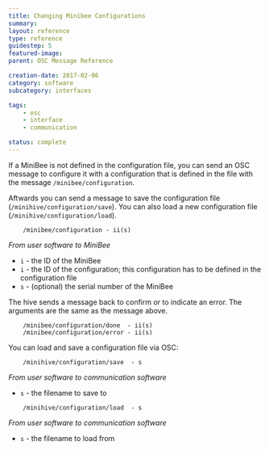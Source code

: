 ```yaml
---
title: Changing Minibee Configurations
summary:
layout: reference
type: reference
guidestep: 5
featured-image:
parent: OSC Message Reference

creation-date: 2017-02-06
category: software
subcategory: interfaces

tags:
    - osc
    - interface
    - communication

status: complete
---
```


If a MiniBee is not defined in the configuration file, you can send an OSC message to configure it with a configuration that is defined in the file with the message `/minibee/configuration`.

Aftwards you can send a message to save the configuration file (`/minihive/configuration/save`). You can also load a new configuration file (`/minihive/configuration/load`).



```
    /minibee/configuration - ii(s)
```

*From user software to MiniBee*

* `i` - the ID of the MiniBee
* `i` - the ID of the configuration; this configuration has to be defined in the configuration file
* `s` - (optional) the serial number of the MiniBee

The hive sends a message back to confirm or to indicate an error. The arguments are the same as the message above.

```
    /minibee/configuration/done  - ii(s)
    /minibee/configuration/error - ii(s)
```

You can load and save a configuration file via OSC:

```
    /minihive/configuration/save  - s
```

*From user software to communication software*

* `s` - the filename to save to


```
    /minihive/configuration/load  - s
```

*From user software to communication software*


* `s` - the filename to load from
